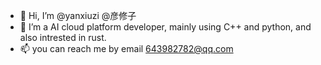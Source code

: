 - 👋 Hi, I’m @yanxiuzi @彦修子
- 👀 I’m a AI cloud platform developer, mainly using C++ and python, and also intrested in rust.
- 📫 you can reach me by email 643982782@qq.com

<!---
yanxiuzi/yanxiuzi is a ✨ special ✨ repository because its `README.md` (this file) appears on your GitHub profile.
You can click the Preview link to take a look at your changes.
--->
